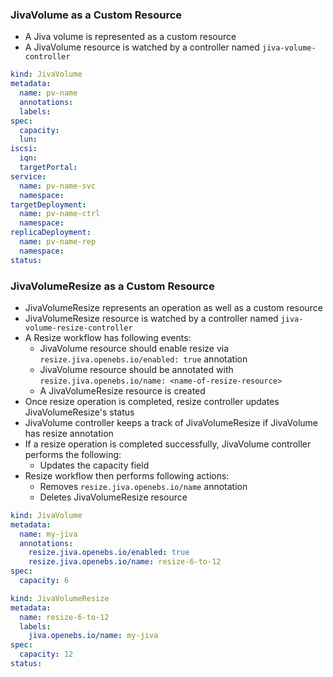 ### JivaVolume as a Custom Resource
- A Jiva volume is represented as a custom resource
- A JivaVolume resource is watched by a controller named `jiva-volume-controller`
```yaml
kind: JivaVolume
metadata:
  name: pv-name
  annotations:
  labels:
spec:
  capacity:
  lun:
iscsi:
  iqn:
  targetPortal:
service:
  name: pv-name-svc
  namespace:
targetDeployment:
  name: pv-name-ctrl
  namespace:
replicaDeployment:
  name: pv-name-rep
  namespace:
status:
```

### JivaVolumeResize as a Custom Resource
- JivaVolumeResize represents an operation as well as a custom resource
- JivaVolumeResize resource is watched by a controller named `jiva-volume-resize-controller`
- A Resize workflow has following events:
  - JivaVolume resource should enable resize via `resize.jiva.openebs.io/enabled: true` annotation
  - JivaVolume resource should be annotated with `resize.jiva.openebs.io/name: <name-of-resize-resource>`
  - A JivaVolumeResize resource is created
- Once resize operation is completed, resize controller updates JivaVolumeResize's status
- JivaVolume controller keeps a track of JivaVolumeResize if JivaVolume has resize annotation
- If a resize operation is completed successfully, JivaVolume controller performs the following:
  - Updates the capacity field
- Resize workflow then performs following actions:
  - Removes `resize.jiva.openebs.io/name` annotation
  - Deletes JivaVolumeResize resource

```yaml
kind: JivaVolume
metadata:
  name: my-jiva
  annotations:
    resize.jiva.openebs.io/enabled: true
    resize.jiva.openebs.io/name: resize-6-to-12
spec:
  capacity: 6
```

```yaml
kind: JivaVolumeResize
metadata:
  name: resize-6-to-12
  labels:
    jiva.openebs.io/name: my-jiva
spec:
  capacity: 12
status:
```
